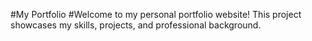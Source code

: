 #My Portfolio
#Welcome to my personal portfolio website! This project showcases my skills, projects, and professional background.
